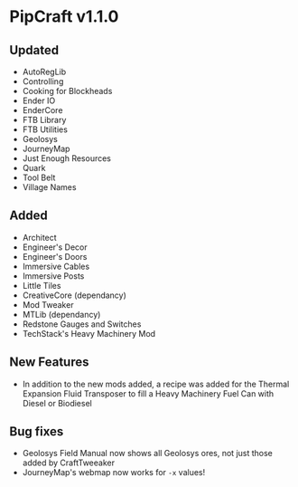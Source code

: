 # PipCraft v1.1.0

## Updated
- AutoRegLib
- Controlling
- Cooking for Blockheads
- Ender IO
- EnderCore
- FTB Library
- FTB Utilities
- Geolosys
- JourneyMap
- Just Enough Resources
- Quark
- Tool Belt
- Village Names

## Added
- Architect
- Engineer's Decor
- Engineer's Doors
- Immersive Cables
- Immersive Posts
- Little Tiles
- CreativeCore (dependancy)
- Mod Tweaker
- MTLib (dependancy)
- Redstone Gauges and Switches
- TechStack's Heavy Machinery Mod

## New Features
- In addition to the new mods added, a recipe was added for the Thermal Expansion Fluid Transposer to fill a Heavy Machinery Fuel Can with Diesel or Biodiesel

## Bug fixes
- Geolosys Field Manual now shows all Geolosys ores, not just those added by CraftTweeaker
- JourneyMap's webmap now works for `-x` values!
